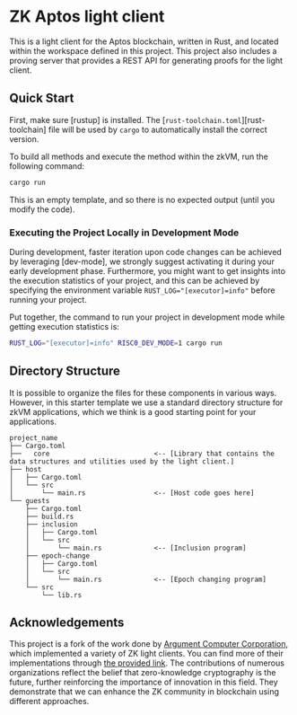 # ZK Aptos light client

This is a light client for the Aptos blockchain, written in Rust, and located within the workspace defined in this project.
This project also includes a proving server that provides a REST API for generating proofs for the light client.
## Quick Start

First, make sure [rustup] is installed. The
[`rust-toolchain.toml`][rust-toolchain] file will be used by `cargo` to
automatically install the correct version.

To build all methods and execute the method within the zkVM, run the following
command:

```bash
cargo run
```

This is an empty template, and so there is no expected output (until you modify
the code).

### Executing the Project Locally in Development Mode

During development, faster iteration upon code changes can be achieved by leveraging [dev-mode], we strongly suggest activating it during your early development phase. Furthermore, you might want to get insights into the execution statistics of your project, and this can be achieved by specifying the environment variable `RUST_LOG="[executor]=info"` before running your project.

Put together, the command to run your project in development mode while getting execution statistics is:

```bash
RUST_LOG="[executor]=info" RISC0_DEV_MODE=1 cargo run
```


## Directory Structure

It is possible to organize the files for these components in various ways.
However, in this starter template we use a standard directory structure for zkVM
applications, which we think is a good starting point for your applications.

```text
project_name
├── Cargo.toml
├──   core                          <-- [Library that contains the data structures and utilities used by the light client.]
├── host
│   ├── Cargo.toml
│   └── src
│       └── main.rs                 <-- [Host code goes here]
└── guests
    ├── Cargo.toml
    ├── build.rs
    ├── inclusion
    │   ├── Cargo.toml
    │   └── src
    │       └── main.rs             <-- [Inclusion program]
    ├── epoch-change
    │   ├── Cargo.toml
    │   └── src
    │       └── main.rs             <-- [Epoch changing program]
    └── src
        └── lib.rs
```

## Acknowledgements

This project is a fork of the work done by [Argument Computer Corporation](https://argument.xyz), which implemented a variety of ZK light clients. You can find more of their implementations through [the provided link](https://github.com/argumentcomputer/zk-light-clients). The contributions of numerous organizations reflect the belief that zero-knowledge cryptography is the future, further reinforcing the importance of innovation in this field. They demonstrate that we can enhance the ZK community in blockchain using different approaches.
